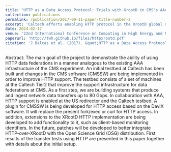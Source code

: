 ```yaml
---
title: "HTTP as a Data Access Protocol: Trials with XrootD in CMS's AAA Project"
collection: publications
permalink: /publication/2017-09-11-paper-title-number-2
excerpt: 'Caltech efforts enabling HTTP protocol in the XrootD global data federation'
date: 2024-02-17
venue: '22nd International Conference on Computing in High Energy and Nuclear Physics (CHEP2016) 10–14 October 2016, San Francisco, USA'
paperurl: 'http://twh.github.io/files/httpxrootd.pdf'
citation: 'J Balcas et al. (2017). &quot;HTTP as a Data Access Protocol: Trials with XrootD in CMS’s AAA Project&quot; <i>Journal of Physics: Conference Series, IOP Publishing, Bristol, UK</i>.'
---
```


Abstract: The main goal of the project to demonstrate the ability of using HTTP data federations in a manner analogous to the existing AAA infrastructure of the CMS experiment. An initial testbed at Caltech has been built and changes in the CMS software (CMSSW) are being implemented in order to improve HTTP support. The testbed consists of a set of machines at the Caltech Tier2 that improve the support infrastructure for data federations at CMS. As a first step, we are building systems that produce and ingest network data transfers up to 80 Gbps. In collaboration with AAA, HTTP support is enabled at the US redirector and the Caltech testbed. A plugin for CMSSW is being developed for HTTP access based on the DaviX software. It will replace the present fork/exec or curl for HTTP access. In addition, extensions to the XRootD HTTP implementation are being developed to add functionality to it, such as client-based monitoring identifiers. In the future, patches will be developed to better integrate HTTP-over-XRootD with the Open Science Grid (OSG) distribution. First results of the transfer tests using HTTP are presented in this paper together with details about the initial setup.
